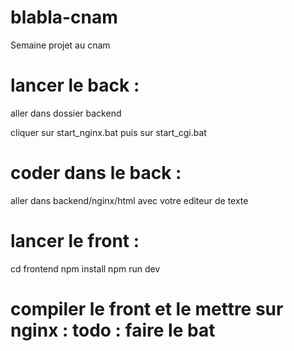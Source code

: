 # blabla-cnam
Semaine projet au cnam

# lancer le back : 

aller dans dossier backend 

cliquer sur start_nginx.bat puis sur start_cgi.bat 

# coder dans le back : 

aller dans backend/nginx/html avec votre editeur de texte

# lancer le front :

cd frontend
npm install
npm run dev

# compiler le front et le mettre sur nginx : todo : faire le bat
